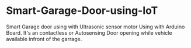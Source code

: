 # Smart-Garage-Door-using-IoT
Smart Garage door using with Ultrasonic sensor motor Using with Arduino Board.
It's an contactless or Autosensing Door opening while vehicle available infront of the garrage.
